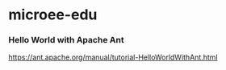 # microee-edu
###  Hello World with Apache Ant
https://ant.apache.org/manual/tutorial-HelloWorldWithAnt.html
